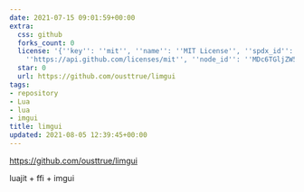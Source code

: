 ```yaml
---
date: 2021-07-15 09:01:59+00:00
extra:
  css: github
  forks_count: 0
  license: '{''key'': ''mit'', ''name'': ''MIT License'', ''spdx_id'': ''MIT'', ''url'':
    ''https://api.github.com/licenses/mit'', ''node_id'': ''MDc6TGljZW5zZTEz''}'
  star: 0
  url: https://github.com/ousttrue/limgui
tags:
- repository
- Lua
- lua
- imgui
title: limgui
updated: 2021-08-05 12:39:45+00:00
---
```


<https://github.com/ousttrue/limgui>

luajit + ffi + imgui
